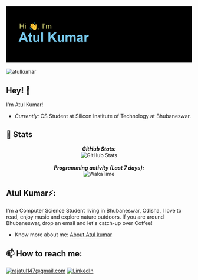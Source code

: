 
![Atul Kumar Banner Image](./banner.png)
<!-- <h2 align='center'>Atul Kumar @ atulkumar1101</h2>
<p align='center'><b>Graduate Student at Silicon Institute of Technology</b></p> -->
<p align='left'><img src="https://komarev.com/ghpvc/?username=atulkumar1101&style=for-the-badge" alt='atulkumar'></p>
<h2>Hey! 👋</h2>

I'm Atul Kumar! 
- <i>Currently:</i> CS Student at Silicon Institute of Technology at Bhubaneswar. 

<h2>👀 Stats</h2>

<div>
  
  <p align="center">
  <b><em>GitHub Stats:</em></b> <br/>
    <img src="https://github-readme-streak-stats.herokuapp.com/?user=atulkumar1101" alt="GitHub Stats" /> <br/><br/>
  <b><em>Programming activity (Last 7 days):</em></b> <br/>
    <img src="https://github-readme-stats.vercel.app/api/wakatime?username=atulkumar1101" alt="WakaTime" />
  </p>
</div>

<h2> Atul Kumar⚡:</h2>

I'm a Computer Science Student living in Bhubaneswar, Odisha, I love to read, enjoy music and explore nature outdoors. If you are around Bhubaneswar, drop an email and let's catch-up over Coffee!
 
- Know more about me: [About Atul kumar](https://atulkumar1101.github.io/Portfolio/)

<h2>📫 How to reach me:</h2>

<a href="mailto:rajatul147@gmail.com">![rajatul147@gmail.com](https://img.shields.io/badge/Gmail-D14836?style=for-the-badge&logo=gmail&logoColor=white)</a> <a href="https://www.linkedin.com/in/atul-kumar-a931ba206/">![LinkedIn](https://img.shields.io/badge/LinkedIn-0077B5?style=for-the-badge&logo=linkedin&logoColor=white)</a>

